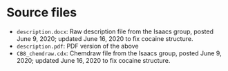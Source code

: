 # Source files

- `description.docx`: Raw description file from the Isaacs group, posted June 9, 2020; updated June 16, 2020 to fix cocaine structure.
- `description.pdf`: PDF version of the above
- `CB8_chemdraw.cdx`: Chemdraw file from the Isaacs group, posted June 9, 2020; updated June 16, 2020 to fix cocaine structure.

